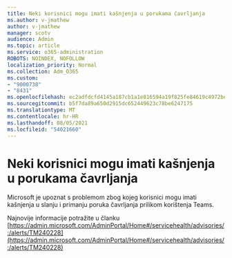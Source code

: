 ```yaml
---
title: Neki korisnici mogu imati kašnjenja u porukama čavrljanja
ms.author: v-jmathew
author: v-jmathew
manager: scotv
audience: Admin
ms.topic: article
ms.service: o365-administration
ROBOTS: NOINDEX, NOFOLLOW
localization_priority: Normal
ms.collection: Adm_O365
ms.custom:
- "9000738"
- "8431"
ms.openlocfilehash: ec2adfdcfd4145a187cb1a1e816594a19f825fe84619c4972be73ee565befe77
ms.sourcegitcommit: b5f7da89a650d2915dc652449623c78be6247175
ms.translationtype: MT
ms.contentlocale: hr-HR
ms.lasthandoff: 08/05/2021
ms.locfileid: "54021660"
---
```

# <a name="some-users-may-experience-delays-with-chat-messages"></a>Neki korisnici mogu imati kašnjenja u porukama čavrljanja

Microsoft je upoznat s problemom zbog kojeg korisnici mogu imati kašnjenja u slanju i primanju poruka čavrljanja prilikom korištenja Teams.

Najnovije informacije potražite u članku [https://admin.microsoft.com/AdminPortal/Home#/servicehealth/advisories/:/alerts/TM240228](https://admin.microsoft.com/AdminPortal/Home#/servicehealth/advisories/:/alerts/TM240228)
